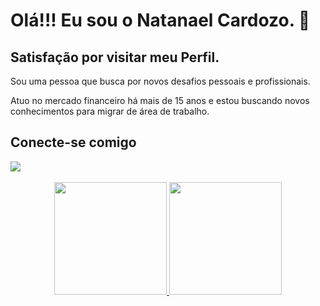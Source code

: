 
<div>
    <h1>Olá!!! Eu sou o Natanael Cardozo. 👋 </h1>
    <h2>Satisfação por visitar meu Perfil.</h2>
    <p> Sou uma pessoa que busca por novos desafios pessoais e profissionais.  
    </p>
    <p>Atuo no mercado financeiro há mais de 15 anos e estou buscando novos conhecimentos para migrar de área de trabalho. 
    </p>
</div>
<div>
    <h2>Conecte-se comigo</h2>
   <a href="https://www.linkedin.com/in/natanaelcardozodasilva1990/" target="_blank"><img src="https://img.shields.io/badge/-LinkedIn-%230077B5?style=for-the-badge&logo=linkedin&logoColor=white" target="_blank"></a> 
</div>
<br>
<div align="center">
  <a href="https://github.com/natanaelcardozo90">
  <img height="180em" src="https://github-readme-stats.vercel.app/api?username=natanaelcardozo90&show_icons=true&theme=tokyonight&include_all_commits=true&count_private=true"/>
  <img height="180em" src="https://github-readme-stats.vercel.app/api/top-langs/?username=natanaelcardozo90&layout=compact&langs_count=7&theme=tokyonight"/>
</div>



    




